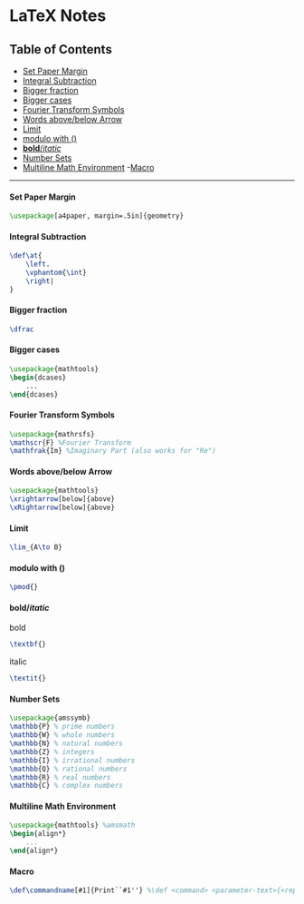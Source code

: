 # LaTeX Notes
## Table of Contents
- <a href=https://github.com/nickchen120235/notes/blob/master/miscellaneous/LaTeX.md#set-paper-margin>Set Paper Margin</a>
- <a href=https://github.com/nickchen120235/notes/blob/master/miscellaneous/LaTeX.md#integral-subtraction>Integral Subtraction</a>
- <a href=https://github.com/nickchen120235/notes/blob/master/miscellaneous/LaTeX.md#bigger-fraction>Bigger fraction</a>
- <a href=https://github.com/nickchen120235/notes/blob/master/miscellaneous/LaTeX.md#bigger-cases>Bigger cases</a>
- <a href=https://github.com/nickchen120235/notes/blob/master/miscellaneous/LaTeX.md#fourier-transform-symbols>Fourier Transform Symbols</a>
- <a href=https://github.com/nickchen120235/notes/blob/master/miscellaneous/LaTeX.md#words-abovebelow-arrow>Words above/below Arrow</a>
- <a href=https://github.com/nickchen120235/notes/blob/master/miscellaneous/LaTeX.md#limit>Limit</a>
- <a href=https://github.com/nickchen120235/notes/blob/master/miscellaneous/LaTeX.md#modulo-with->modulo with ()</a>
- <a href=https://github.com/nickchen120235/notes/blob/master/miscellaneous/LaTeX.md#bolditatic>**bold**/*itatic*</a>
- <a href=https://github.com/nickchen120235/notes/blob/master/miscellaneous/LaTeX.md#number-sets>Number Sets</a>
- <a href=https://github.com/nickchen120235/notes/blob/master/miscellaneous/LaTeX.md#multiline-math-environment>Multiline Math Environment</a>
-<a href=https://github.com/nickchen120235/notes/blob/master/miscellaneous/LaTeX.md#macro>Macro</a>
---

#### Set Paper Margin
```latex
\usepackage[a4paper, margin=.5in]{geometry}
```
#### Integral Subtraction
```latex
\def\at{
    \left.
    \vphantom{\int}
    \right|
}
```
#### Bigger fraction
```latex
\dfrac
```
#### Bigger cases
```latex
\usepackage{mathtools}
\begin{dcases}
    ...
\end{dcases}
```
#### Fourier Transform Symbols
```latex
\usepackage{mathrsfs}
\mathscr{F} %Fourier Transform
\mathfrak{Im} %Imaginary Part (also works for "Re")
```
#### Words above/below Arrow
```latex
\usepackage{mathtools}
\xrightarrow[below]{above}
\xRightarrow[below]{above}
```
#### Limit
```latex
\lim_{A\to B}
```
#### modulo with ()
```latex
\pmod{}
```
#### **bold**/*itatic*
bold
```latex
\textbf{}
```
italic
```latex
\textit{}
```
#### Number Sets
```latex
\usepackage{amssymb}
\mathbb{P} % prime numbers
\mathbb{W} % whole numbers
\mathbb{N} % natural numbers
\mathbb{Z} % integers
\mathbb{I} % irrational numbers
\mathbb{Q} % rational numbers
\mathbb{R} % real numbers
\mathbb{C} % complex numbers
```
#### Multiline Math Environment
```latex
\usepackage{mathtools} %amsmath
\begin{align*}
    ...
\end{align*}
```
#### Macro
```latex
\def\commandname[#1]{Print``#1''} %\def <command> <parameter-text>{<replacement-text>}
```